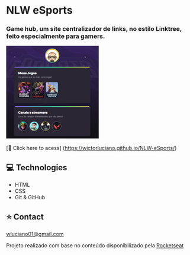 # NLW eSports
<h3>Game hub, um site centralizador de links, no estilo Linktree, feito especialmente para gamers.</h3>

<a href="https://wictorluciano.github.io/Calculadora-IMC/"><img src="./assets/readme.png" width="250px"></a>

[🔗 Click here to acess] (https://wictorluciano.github.io/NLW-eSports/)

## 💻 Technologies

- HTML
- CSS
- Git & GitHub

## ⭐ Contact

wluciano01@gmail.com

Projeto realizado com base no conteúdo disponibilizado pela 
<a href="https://www.rocketseat.com.br/explorer?utm_source=plataform&utm_medium=top_banner&utm_campaign=offer_nlw9&utm_term=organic&utm_content=conheca-o-explorer" target="_blank">
Rocketseat</a>


